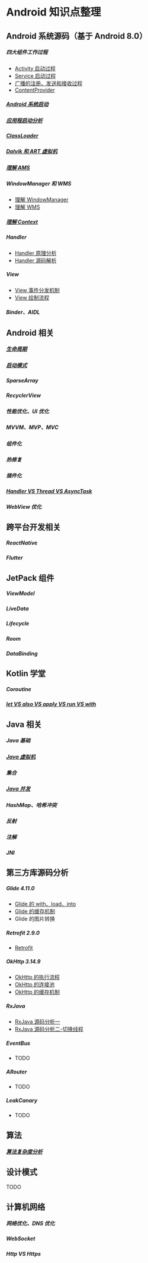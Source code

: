 # **Android 知识点整理**

## Android 系统源码（基于 Android 8.0）

##### 四大组件工作过程

* [Activity 启动过程](https://github.com/FangQi-Jack/Android-/blob/main/Android%20%E7%B3%BB%E7%BB%9F%E6%BA%90%E7%A0%81%E5%88%86%E6%9E%90/%E5%9B%9B%E5%A4%A7%E7%BB%84%E4%BB%B6%E7%9A%84%E5%B7%A5%E4%BD%9C%E8%BF%87%E7%A8%8B/Activity/Activity%20%E7%9A%84%E5%90%AF%E5%8A%A8%E8%BF%87%E7%A8%8B.md)
* [Service 启动过程](https://github.com/FangQi-Jack/Android-/blob/main/Android%20%E7%B3%BB%E7%BB%9F%E6%BA%90%E7%A0%81%E5%88%86%E6%9E%90/%E5%9B%9B%E5%A4%A7%E7%BB%84%E4%BB%B6%E7%9A%84%E5%B7%A5%E4%BD%9C%E8%BF%87%E7%A8%8B/Activity/Activity%20%E7%9A%84%E5%90%AF%E5%8A%A8%E8%BF%87%E7%A8%8B.md)
* [广播的注册、发送和接收过程](https://github.com/FangQi-Jack/Android-/blob/main/Android%20%E7%B3%BB%E7%BB%9F%E6%BA%90%E7%A0%81%E5%88%86%E6%9E%90/%E5%9B%9B%E5%A4%A7%E7%BB%84%E4%BB%B6%E7%9A%84%E5%B7%A5%E4%BD%9C%E8%BF%87%E7%A8%8B/BroadcastReceiver/%E5%B9%BF%E6%92%AD%E7%9A%84%E6%B3%A8%E5%86%8C%E3%80%81%E5%8F%91%E9%80%81%E5%92%8C%E6%8E%A5%E6%94%B6%E8%BF%87%E7%A8%8B.md)
* [ContentProvider](https://github.com/FangQi-Jack/Android-/blob/main/Android%20%E7%B3%BB%E7%BB%9F%E6%BA%90%E7%A0%81%E5%88%86%E6%9E%90/%E5%9B%9B%E5%A4%A7%E7%BB%84%E4%BB%B6%E7%9A%84%E5%B7%A5%E4%BD%9C%E8%BF%87%E7%A8%8B/ContentProvider/ContentProvider%20%E7%9A%84%E5%90%AF%E5%8A%A8%E8%BF%87%E7%A8%8B.md)

##### [Android 系统启动](https://github.com/FangQi-Jack/Android-/blob/main/Android%20%E7%B3%BB%E7%BB%9F%E6%BA%90%E7%A0%81%E5%88%86%E6%9E%90/Android%20%E7%B3%BB%E7%BB%9F%E5%90%AF%E5%8A%A8/Android%20%E7%B3%BB%E7%BB%9F%E5%90%AF%E5%8A%A8.md)

##### [应用程启动分析](https://github.com/FangQi-Jack/Android-/blob/main/Android%20%E7%B3%BB%E7%BB%9F%E6%BA%90%E7%A0%81%E5%88%86%E6%9E%90/%E5%BA%94%E7%94%A8%E7%A8%8B%E5%BA%8F%E5%90%AF%E5%8A%A8/%E5%BA%94%E7%94%A8%E7%A8%8B%E5%BA%8F%E8%BF%9B%E7%A8%8B%E5%90%AF%E5%8A%A8.md)

##### [ClassLoader](https://github.com/FangQi-Jack/Android-/blob/main/Android%20%E7%B3%BB%E7%BB%9F%E6%BA%90%E7%A0%81%E5%88%86%E6%9E%90/ClassLoader/ClassLoader.md)

##### [Dalvik 和 ART 虚拟机](https://github.com/FangQi-Jack/Android-/blob/main/Android%20%E7%B3%BB%E7%BB%9F%E6%BA%90%E7%A0%81%E5%88%86%E6%9E%90/Dalvik%20%E5%92%8C%20ART.md)

##### [理解 AMS](https://github.com/FangQi-Jack/Android-/blob/main/Android%20%E7%B3%BB%E7%BB%9F%E6%BA%90%E7%A0%81%E5%88%86%E6%9E%90/%E7%90%86%E8%A7%A3%20ActivityManagerService/%E7%90%86%E8%A7%A3%20ActivityManagerService.md)

##### WindowManager 和 WMS

* [理解 WindowManager](https://github.com/FangQi-Jack/Android-/blob/main/Android%20%E7%B3%BB%E7%BB%9F%E6%BA%90%E7%A0%81%E5%88%86%E6%9E%90/%E7%90%86%E8%A7%A3WindowManager/%E7%90%86%E8%A7%A3WindowManager.md)
* [理解 WMS](https://github.com/FangQi-Jack/Android-/blob/main/Android%20%E7%B3%BB%E7%BB%9F%E6%BA%90%E7%A0%81%E5%88%86%E6%9E%90/%E7%90%86%E8%A7%A3WindowManager/%E7%90%86%E8%A7%A3%20WindowManagerService.md)

##### [理解 Context](https://github.com/FangQi-Jack/Android-/blob/main/Android%20%E7%B3%BB%E7%BB%9F%E6%BA%90%E7%A0%81%E5%88%86%E6%9E%90/%E7%90%86%E8%A7%A3%E4%B8%8A%E4%B8%8B%E6%96%87Context/%E7%90%86%E8%A7%A3Context.md)

##### Handler

* [Handler 原理分析](https://github.com/FangQi-Jack/Android-/blob/main/Android/handler%E5%8E%9F%E7%90%86%E5%88%86%E6%9E%90.md)
* [Handler 源码解析](https://github.com/FangQi-Jack/Android-/blob/main/Android%20%E7%B3%BB%E7%BB%9F%E6%BA%90%E7%A0%81%E5%88%86%E6%9E%90/Handler%20%E6%BA%90%E7%A0%81%E5%88%86%E6%9E%90.md)

##### View

* [View 事件分发机制](https://github.com/FangQi-Jack/Android-/blob/main/Android%20%E7%B3%BB%E7%BB%9F%E6%BA%90%E7%A0%81%E5%88%86%E6%9E%90/View/View%E4%BA%8B%E4%BB%B6%E5%88%86%E5%8F%91%E6%9C%BA%E5%88%B6.md)
* [View 绘制流程](https://github.com/FangQi-Jack/Android-/blob/main/Android%20%E7%B3%BB%E7%BB%9F%E6%BA%90%E7%A0%81%E5%88%86%E6%9E%90/View/View%20%E7%BB%98%E5%88%B6%E6%B5%81%E7%A8%8B.md)

##### Binder、AIDL



## Android 相关

##### [生命周期](https://github.com/FangQi-Jack/Android-/blob/main/Android/%E7%94%9F%E5%91%BD%E5%91%A8%E6%9C%9F.md)

##### [启动模式](https://github.com/FangQi-Jack/Android-/blob/main/Android/Activity%20launchMode.md)

##### SparseArray

##### RecyclerView

##### 性能优化、UI 优化

##### MVVM、MVP、MVC

##### 组件化

##### 热修复

##### 插件化

##### [Handler VS Thread VS AsyncTask](https://github.com/FangQi-Jack/Android-/blob/main/Android/Handler%20VS%20Thread%20VS%20AsyncTask.md)

##### WebView 优化



## 跨平台开发相关

##### ReactNative

##### Flutter



## JetPack 组件

##### ViewModel

##### LiveData

##### Lifecycle

##### Room

##### DataBinding



## Kotlin 学堂

##### Coroutine

##### [**let VS also VS apply VS run VS with**](https://github.com/FangQi-Jack/Android-/blob/main/Kotlin%20%E5%AD%A6%E5%A0%82/let%20VS%20also%20VS%20apply%20VS%20run%20VS%20with.md)



## Java 相关

##### Java 基础

##### [Java 虚拟机](https://github.com/FangQi-Jack/Android-/blob/main/Java%E7%9B%B8%E5%85%B3/Java%20%E8%99%9A%E6%8B%9F%E6%9C%BA/Java%20%E8%99%9A%E6%8B%9F%E6%9C%BA.md)

##### 集合

##### [Java 并发](https://github.com/FangQi-Jack/Android-/blob/main/Java%E7%9B%B8%E5%85%B3/Java%20%E5%B9%B6%E5%8F%91.md)

##### HashMap、哈希冲突

##### 反射

##### 注解

##### JNI



## 第三方库源码分析

##### Glide 4.11.0

* [Glide 的 with、load、into](https://github.com/FangQi-Jack/Android-/blob/main/%E7%AC%AC%E4%B8%89%E6%96%B9%E5%BA%93%E5%88%86%E6%9E%90/Glide%204.11.0%20%E8%A7%A3%E6%9E%90/Glide%20%E7%9A%84%20with%E3%80%81load%20%E5%92%8C%20into%20%E8%A7%A3%E6%9E%90.md)
* [Glide 的缓存机制](https://github.com/FangQi-Jack/Android-/blob/main/%E7%AC%AC%E4%B8%89%E6%96%B9%E5%BA%93%E5%88%86%E6%9E%90/Glide%204.11.0%20%E8%A7%A3%E6%9E%90/Glide%20%E7%BC%93%E5%AD%98%E6%9C%BA%E5%88%B6.md)
* Glide 的图片转换

##### Retrofit 2.9.0

* [Retrofit](https://github.com/FangQi-Jack/Android-/blob/main/%E7%AC%AC%E4%B8%89%E6%96%B9%E5%BA%93%E5%88%86%E6%9E%90/Retrofit%202.9.0/Retrofit%202.9.0%E8%A7%A3%E6%9E%90.md)

##### OkHttp 3.14.9

* [OkHttp 的执行流程](https://github.com/FangQi-Jack/Android-/blob/main/%E7%AC%AC%E4%B8%89%E6%96%B9%E5%BA%93%E5%88%86%E6%9E%90/OkHttp%203.14.9/OkHttp%203.14.9%20%E6%89%A7%E8%A1%8C%E6%B5%81%E7%A8%8B%E5%88%86%E6%9E%90.md)
* [OkHttp 的连接池](https://github.com/FangQi-Jack/Android-/blob/main/%E7%AC%AC%E4%B8%89%E6%96%B9%E5%BA%93%E5%88%86%E6%9E%90/OkHttp%203.14.9/OkHttp%20%E7%9A%84%E8%BF%9E%E6%8E%A5%E6%B1%A0.md)
* [OkHttp 的缓存机制](https://github.com/FangQi-Jack/Android-/blob/main/%E7%AC%AC%E4%B8%89%E6%96%B9%E5%BA%93%E5%88%86%E6%9E%90/OkHttp%203.14.9/OkHttp%20%E7%9A%84%E7%BC%93%E5%AD%98%E7%AD%96%E7%95%A5.md)

##### RxJava

* [RxJava 源码分析一](https://github.com/FangQi-Jack/Android-/blob/main/%E7%AC%AC%E4%B8%89%E6%96%B9%E5%BA%93%E5%88%86%E6%9E%90/RxJava/RxJava%20%E6%BA%90%E7%A0%81%E5%88%86%E6%9E%90%E4%B8%80.md)
* [RxJava 源码分析二-切换线程](https://github.com/FangQi-Jack/Android-/blob/main/%E7%AC%AC%E4%B8%89%E6%96%B9%E5%BA%93%E5%88%86%E6%9E%90/RxJava/RxJava%20%E6%BA%90%E7%A0%81%E5%88%86%E6%9E%90%E4%BA%8C-%E7%BA%BF%E7%A8%8B%E5%88%87%E6%8D%A2.md)

##### EventBus

* TODO

##### ARouter

* TODO

##### LeakCanary

* TODO



## 算法

##### [算法复杂度分析](https://github.com/FangQi-Jack/Android-/blob/main/%E7%AE%97%E6%B3%95/%E5%A4%8D%E6%9D%82%E5%BA%A6.md)



## 设计模式

TODO



## 计算机网络

##### 网络优化、DNS 优化

##### WebSocket

##### Http VS Https



